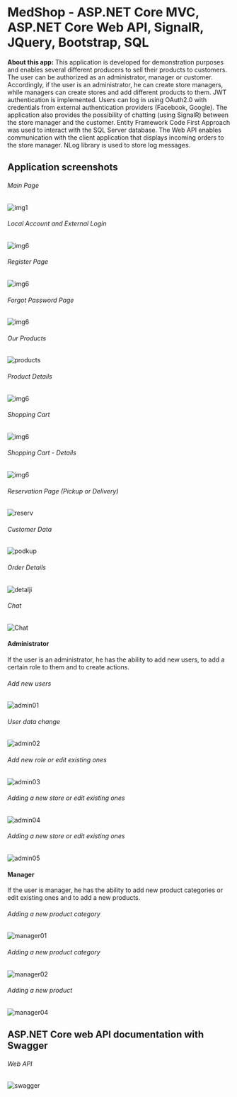 # MedShop - ASP.NET Core MVC, ASP.NET Core Web API, SignalR, JQuery, Bootstrap, SQL

**About this app:** This application is developed for demonstration purposes and enables several different producers to sell their products to customers. The user can be authorized as an administrator, manager or customer. Accordingly, if the user is an administrator, he can create store managers, while managers can create stores and add different products to them. JWT authentication is implemented. Users can log in using OAuth2.0 with credentials from external authentication providers (Facebook, Google). The application also provides the possibility of chatting (using SignalR) between the store manager and the customer. Entity Framework Code First Approach was used to interact with the SQL Server database. The Web API enables communication with the client application that displays incoming orders to the store manager. NLog library is used to store log messages. 

<!--- ## URL
###### https://medshopsite.azurewebsites.net/

## Test credentials

#### Customer:
###### Email: user01@gmail.com 
###### Password: Test1234!

#### Manager: 
###### Email: manager01@gmail.com 
###### Password: Test1234!

#### Administrator:
###### Email: admin@gmail.com 
###### Password: Test1234! -->

## Application screenshots

###### Main Page

![img1](https://user-images.githubusercontent.com/118169200/220606323-11e98704-3277-40f0-b89d-510f1b250844.png)


###### Local Account and External Login

![img6](https://user-images.githubusercontent.com/118169200/220545658-8c93924b-b7c4-4612-aee3-f0c8ccf38ee7.png)

###### Register Page

![img6](https://user-images.githubusercontent.com/118169200/220546542-83a15e7c-79bf-4792-ac32-b6b86ac84afa.png)

###### Forgot Password Page

![img6](https://user-images.githubusercontent.com/118169200/220548090-1ff1df62-f255-4b09-9639-fa037f9dcf2a.png)

###### Our Products

![products](https://user-images.githubusercontent.com/118169200/220606625-a10b8ae9-9992-4edd-a539-4e0bee16282b.png)

###### Product Details

![img6](https://user-images.githubusercontent.com/118169200/220551308-3c52d771-6fbe-4899-b110-8f4ff1bcc0cb.png)

###### Shopping Cart
![img6](https://user-images.githubusercontent.com/118169200/220552028-e13f9111-4491-4ea7-8b06-9b2003a07f30.png)

###### Shopping Cart - Details
![img6](https://user-images.githubusercontent.com/118169200/220552570-cf9ea086-994b-42c1-91d2-421dd177364a.png)

###### Reservation Page (Pickup or Delivery)
![reserv](https://github.com/BB9086/MedShop/assets/118169200/e37d35e8-2a33-45c0-8b83-e86ee89614a1)

###### Customer Data
![podkup](https://github.com/BB9086/MedShop/assets/118169200/fb6cf695-7696-44c8-9c78-eaf54d77ad47)

###### Order Details
![detalji](https://github.com/BB9086/MedShop/assets/118169200/e553f81d-9959-4d51-a4b1-e035f1ecc70d)

###### Chat 
![Chat](https://user-images.githubusercontent.com/118169200/220607502-ebf1cda9-f822-46ed-bb3b-c5d6c66d9442.png)

#### Administrator
If the user is an administrator, he has the ability to add new users, to add a certain role to them and to create actions.

###### Add new users
![admin01](https://user-images.githubusercontent.com/118169200/220608752-456a97b8-71f6-4a7b-9907-9411011eb917.png)

###### User data change
![admin02](https://user-images.githubusercontent.com/118169200/220609100-ef6adbd9-ee6f-4119-bd1e-277bb815326d.png)

###### Add new role or edit existing ones
![admin03](https://user-images.githubusercontent.com/118169200/220610069-385a3cbf-6712-4875-8fda-6ad7765d39b9.png)

###### Adding a new store or edit existing ones
![admin04](https://user-images.githubusercontent.com/118169200/220610494-65e8798d-be4f-4aa0-b9f8-4023d4744e70.png)

###### Adding a new store or edit existing ones
![admin05](https://user-images.githubusercontent.com/118169200/220610520-ec81dac7-5897-4785-9509-6db29bbac984.png)

#### Manager
If the user is manager, he has the ability to add new product categories or edit existing ones and to add a new products.

######  Adding a new product category
![manager01](https://user-images.githubusercontent.com/118169200/220613231-79ed826e-90ef-4358-9991-515efc3a25bd.png)

###### Adding a new product category
![manager02](https://user-images.githubusercontent.com/118169200/220613238-05151512-56fc-4443-8313-2e2a41fba33a.png)

###### Adding a new product
![manager04](https://user-images.githubusercontent.com/118169200/220613247-6205967c-8d40-4d46-872f-393bea3b042c.png)

## ASP.NET Core web API documentation with Swagger

<!--- ###### URL: https://medshopsite.azurewebsites.net/swagger/index.html -->

###### Web API

![swagger](https://user-images.githubusercontent.com/118169200/220547262-b679e318-3dfe-43e8-9c80-60068b17a1bc.png)








